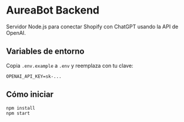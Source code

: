 # AureaBot Backend

Servidor Node.js para conectar Shopify con ChatGPT usando la API de OpenAI.

## Variables de entorno

Copia `.env.example` a `.env` y reemplaza con tu clave:

```
OPENAI_API_KEY=sk-...
```

## Cómo iniciar

```bash
npm install
npm start
```
